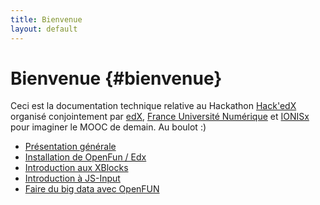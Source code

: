```yaml
---
title: Bienvenue
layout: default
---
```


# Bienvenue {#bienvenue}

Ceci est la documentation technique relative au Hackathon [Hack'edX](http://hack.openedx.fr/) organisé
conjointement par [edX](http://openedx.org/), [France Université
Numérique](http://france-universite-numerique-mooc.fr/) et
[IONISx](https://ionisx.com/) pour imaginer le MOOC de demain. Au boulot :)


* [Présentation générale](/hackathon/01-presentation.html)
* [Installation de OpenFun / Edx](/hackathon/02-install.html)
* [Introduction aux XBlocks](/hackathon/03-xblock.html)
* [Introduction à JS-Input](/hackathon/04-js-input.html)
* [Faire du big data avec OpenFUN](/hackathon/05-analytics.html)
